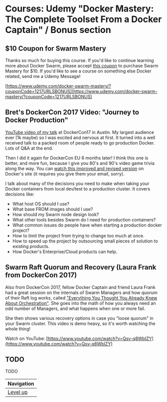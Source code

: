 # Courses: Udemy "Docker Mastery: The Complete Toolset From a Docker Captain" / Bonus section #

## $10 Coupon for Swarm Mastery ##

Thanks so much for buying this course. If you'd like to continue learning more about Docker Swarm, please accept [this coupon](https://www.udemy.com/docker-swarm-mastery/?couponCode=1217URLSBONUS) to purchase Swarm Mastery for $10. If you'd like to see a course on something else Docker related, send me a Udemy Message!

[https://www.udemy.com/docker-swarm-mastery/?couponCode=1217URLSBONUS](https://www.udemy.com/docker-swarm-mastery/?couponCode=1217URLSBONUS)

## Bret's DockerCon 2017 Video: "Journey to Docker Production" ##

[YouTube video of my talk](https://www.youtube.com/watch?v=ZdUcKtg84T8) at DockerCon17 in Austin. My largest audience ever (1k maybe) so I was excited and nervous at first. It turned into a well received talk to a packed room of people ready to go production Docker. Lots of Q&A at the end.

Then I did it again for DockerCon EU 6 months later! I think this one is better, and more fun, because I give you 80's and 90's video game trivia along the way. You can [watch this improved and revised version](https://dockercon.docker.com/watch/WdAeLaLuSCNQwEp61YVXUt) on Docker's site (it requires you give them your email, sorry).

I talk about many of the decisions you need to make when taking your Docker containers from local dev/test to a production cluster. It covers decisions like:

* What host OS should I use?
* What base FROM images should I use?
* How should my Swarm node design look?
* What other tools besides Swarm do I need for production containers?
* What common issues do people have when starting a production docker project?
* How to limit the project from trying to change too much at once.
* How to speed up the project by outsourcing small pieces of solution to existing products.
* How Docker's Enterprise/Cloud products can help.

## Swarm Raft Quorum and Recovery (Laura Frank from DockerCon 2017) ##

Also from DockerCon 2017, fellow Docker Captain and friend Laura Frank had a great session on the internals of Swarm Managers and how quorum of their Raft log works, called ["Everything You Thought You Already Knew About Orchestration"](https://www.youtube.com/watch?v=Qsv-q8WbIZY). She goes into the math of how you always need an odd number of Managers, and what happens when one or more fail.

She then shows various recovery options in case you "loose quorum" in your Swarm cluster. This video is demo heavy, so it's worth watching the whole thing!

Watch on YouTube: [https://www.youtube.com/watch?v=Qsv-q8WbIZY](https://www.youtube.com/watch?v=Qsv-q8WbIZY)

## TODO ##

TODO

| Navigation               |
| ------------------------ |
| [Level up](../README.md) |
